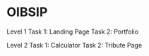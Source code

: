# OIBSIP

Level 1
Task 1: Landing Page
Task 2: Portfolio

Level 2
Task 1: Calculator
Task 2: Tribute Page
